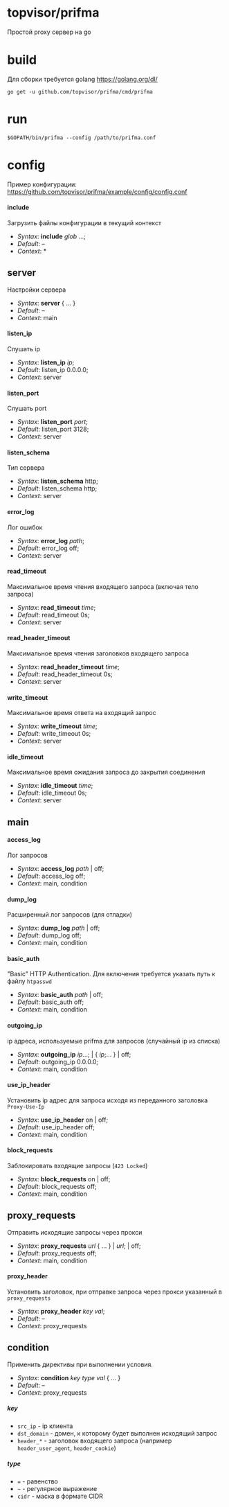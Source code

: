 # topvisor/prifma
Простой proxy сервер на go

# build
Для сборки требуется golang https://golang.org/dl/

```shell script
go get -u github.com/topvisor/prifma/cmd/prifma
```

# run

```shell script
$GOPATH/bin/prifma --config /path/to/prifma.conf
```

# config
Пример конфигурации: https://github.com/topvisor/prifma/example/config/config.conf

#### include
Загрузить файлы конфигурации в текущий контекст

* *Syntax*: **include** *glob* ...;
* *Default*: &ndash;     
* *Context*: *         

## server
Настройки сервера

* *Syntax*: **server** { ... } 
* *Default*: &ndash;     
* *Context*: main

#### listen_ip
Слушать ip

* *Syntax*: **listen_ip** *ip*;
* *Default*: listen_ip 0.0.0.0;     
* *Context*: server

#### listen_port
Слушать port

* *Syntax*: **listen_port** *port*;
* *Default*: listen_port 3128;     
* *Context*: server

#### listen_schema
Тип сервера

* *Syntax*: **listen_schema** http;
* *Default*: listen_schema http;     
* *Context*: server

#### error_log
Лог ошибок

* *Syntax*: **error_log** *path*;
* *Default*: error_log off;
* *Context*: server

#### read_timeout
Максимальное время чтения входящего запроса (включая тело запроса)

* *Syntax*: **read_timeout** *time*;
* *Default*: read_timeout 0s;  
* *Context*: server

#### read_header_timeout
Максимальное время чтения заголовков входящего запроса

* *Syntax*: **read_header_timeout** *time*;
* *Default*: read_header_timeout 0s;  
* *Context*: server

#### write_timeout
Максимальное время ответа на входящий запрос

* *Syntax*: **write_timeout** *time*;
* *Default*: write_timeout 0s;  
* *Context*: server

#### idle_timeout
Максимальное время ожидания запроса до закрытия соединения

* *Syntax*: **idle_timeout** *time*;
* *Default*: idle_timeout 0s;  
* *Context*: server

## main

#### access_log
Лог запросов

* *Syntax*: **access_log** *path* | off;
* *Default*: access_log off; 
* *Context*: main, condition

#### dump_log
Расширенный лог запросов (для отладки)

* *Syntax*: **dump_log** *path* | off;
* *Default*: dump_log off;  
* *Context*: main, condition

#### basic_auth
"Basic" HTTP Authentication. Для включения требуется указать путь к файлу `htpasswd`

* *Syntax*: **basic_auth** *path* | off;
* *Default*: basic_auth off;  
* *Context*: main, condition

#### outgoing_ip
ip адреса, используемые prifma для запросов (случайный ip из списка)

* *Syntax*: **outgoing_ip** *ip*...; | { *ip*;... } | off;
* *Default*: outgoing_ip 0.0.0.0;  
* *Context*: main, condition

#### use_ip_header
Установить ip адрес для запроса исходя из переданного заголовка `Proxy-Use-Ip`

* *Syntax*: **use_ip_header** on | off;
* *Default*: use_ip_header off;  
* *Context*: main, condition

#### block_requests
Заблокировать входящие запросы (`423 Locked`)

* *Syntax*: **block_requests** on | off;
* *Default*: block_requests off;  
* *Context*: main, condition

## proxy_requests
Отправить исходящие запросы через прокси

* *Syntax*: **proxy_requests** *url* { ... } | *url*; | off;
* *Default*: proxy_requests off;  
* *Context*: main, condition

#### proxy_header
Установить заголовок, при отправке запроса через прокси указанный в `proxy_requests`

* *Syntax*: **proxy_header** *key* *val*;
* *Default*: &ndash; 
* *Context*: proxy_requests

## condition
Применить директивы при выполнении условия.

* *Syntax*: **condition** *key* *type* *val* { ... }
* *Default*: &ndash; 
* *Context*: proxy_requests

##### key
* `src_ip` - ip клиента
* `dst_domain` - домен, к которому будет выполнен исходящий запрос
* `header_*` - заголовок входящего запроса (например `header_user_agent`, `header_cookie`)

##### type 
* `=` - равенство
* `~` - регулярное выражение
* `cidr` - маска в формате CIDR